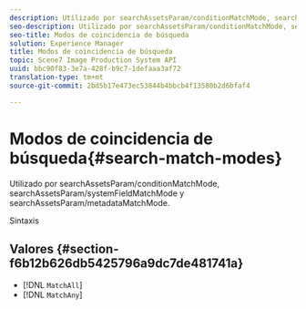 ```yaml
---
description: Utilizado por searchAssetsParam/conditionMatchMode, searchAssetsParam/systemFieldMatchMode y searchAssetsParam/metadataMatchMode.
seo-description: Utilizado por searchAssetsParam/conditionMatchMode, searchAssetsParam/systemFieldMatchMode y searchAssetsParam/metadataMatchMode.
seo-title: Modos de coincidencia de búsqueda
solution: Experience Manager
title: Modos de coincidencia de búsqueda
topic: Scene7 Image Production System API
uuid: bbc90f83-3e7a-428f-b9c7-1defaaa3af72
translation-type: tm+mt
source-git-commit: 2bd5b17e473ec53844b4bbcb4f13580b2d6bfaf4

---
```



# Modos de coincidencia de búsqueda{#search-match-modes}

Utilizado por searchAssetsParam/conditionMatchMode, searchAssetsParam/systemFieldMatchMode y searchAssetsParam/metadataMatchMode.

Sintaxis

## Valores {#section-f6b12b626db5425796a9dc7de481741a}

* [!DNL `MatchAll`]
* [!DNL `MatchAny`]

